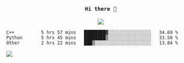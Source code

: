 <!-- [![Zongnan Bao's github stats](https://github-readme-stats.vercel.app/api?username=bznick98&hide=issues,prs&show_icons=true&theme=gruvbox)](https://github.com/bznick98)
[![Zongnan's wakatime stats](https://github-readme-stats.vercel.app/api/wakatime?username=nick19981122)]
[![Top Langs](https://github-readme-stats.vercel.app/api/top-langs/?username=bznick98&hide=html,jupyter%20notebook,Systemverilog,Verilog&layout=compact&langs_count=5&exclude_repo=malu_intern)](https://github.com/anuraghazra/github-readme-stats) -->

<h4 align="center"><samp> Hi there 👋  </samp></h4>

<p align="center">
  
  <a href="https://github.com/bznick98">
    <img align="center" src="https://github-readme-stats.vercel.app/api?username=bznick98&hide=issues,prs&show_icons=true&theme=gruvbox" />
  </a>
<!--   <a href="https://github.com/bznick98">
    <img align="center" src="https://github-readme-stats.vercel.app/api/wakatime?username=nick19981122" />
  </a> -->
 
</p>

<!--START_SECTION:waka-->

```text
C++          5 hrs 57 mins   ████████▓░░░░░░░░░░░░░░░░   34.69 %
Python       5 hrs 45 mins   ████████▒░░░░░░░░░░░░░░░░   33.50 %
Other        2 hrs 22 mins   ███▒░░░░░░░░░░░░░░░░░░░░░   13.84 %
```

<!--END_SECTION:waka-->

![](https://visitor-badge.glitch.me/badge?page_id=bznick98.bznick98)



